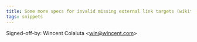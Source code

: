 ```yaml
---
title: Some more specs for invalid missing external link targets (wikitext, dcce3be)
tags: snippets
---
```


Signed-off-by: Wincent Colaiuta &lt;win@wincent.com&gt;
